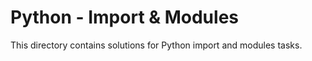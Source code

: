 # Python - Import & Modules

This directory contains solutions for Python import and modules tasks.
